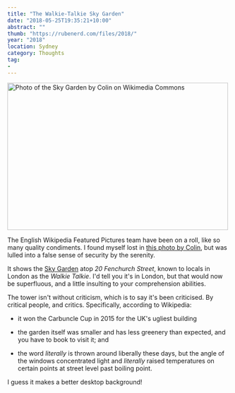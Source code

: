 ```yaml
---
title: "The Walkie-Talkie Sky Garden"
date: "2018-05-25T19:35:21+10:00"
abstract: ""
thumb: "https://rubenerd.com/files/2018/"
year: "2018"
location: Sydney
category: Thoughts
tag:
- 
---
```

<p><img src="https://rubenerd.com/files/2018/colin-sky-garden@1x.jpg" srcset="https://rubenerd.com/files/2018/colin-sky-garden@1x.jpg 1x, https://rubenerd.com/files/2018/colin-sky-garden@2x.jpg 2x" alt="Photo of the Sky Garden by Colin on Wikimedia Commons" style="width:500px; height:334px;" /></p>

The English Wikipedia Featured Pictures team have been on a roll, like so many quality condiments. I found myself lost in [this photo by Colin], but was lulled into a false sense of security by the serenity.

It shows the [Sky Garden] atop *20 Fenchurch Street*, known to locals in London as the *Walkie Talkie*. I'd tell you it's in London, but that would now be superfluous, and a little insulting to your comprehension abilities.

The tower isn't without criticism, which is to say it's been criticised. By critical people, and critics. Specifically, according to Wikipedia:

* it won the Carbuncle Cup in 2015 for the UK's ugliest building 

* the garden itself was smaller and has less greenery than expected, and you have to book to visit it; and 

* the word *literally* is thrown around liberally these days, but the angle of the windows concentrated light and *literally* raised temperatures on certain points at street level past boiling point.

I guess it makes a better desktop background!

[this photo by Colin]: https://upload.wikimedia.org/wikipedia/commons/c/ca/The_Sky_Garden.jpg
[Sky Garden]: https://skygarden.london/sky-garden
[2015's worst building]: https://www.theguardian.com/artanddesign/architecture-design-blog/2015/sep/02/walkie-talkie-london-wins-carbuncle-cup-worst-building-of-year "The Guardian: Carbuncle Cup: Walkie Talkie wins prize for worst building of the year"
